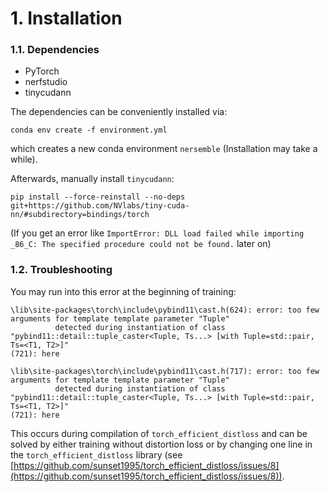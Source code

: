 # 1. Installation
### 1.1. Dependencies
- PyTorch
- nerfstudio
- tinycudann

The dependencies can be conveniently installed via:
```
conda env create -f environment.yml
```
which creates a new conda environment `nersemble` (Installation may take a while).

Afterwards, manually install `tinycudann`:
```
pip install --force-reinstall --no-deps git+https://github.com/NVlabs/tiny-cuda-nn/#subdirectory=bindings/torch
```
(If you get an error like `ImportError: DLL load failed while importing _86_C: The specified procedure could not be found.` later on)

### 1.2. Troubleshooting

You may run into this error at the beginning of training:
```shell
\lib\site-packages\torch\include\pybind11\cast.h(624): error: too few arguments for template template parameter "Tuple"
          detected during instantiation of class "pybind11::detail::tuple_caster<Tuple, Ts...> [with Tuple=std::pair, Ts=<T1, T2>]"
(721): here

\lib\site-packages\torch\include\pybind11\cast.h(717): error: too few arguments for template template parameter "Tuple"
          detected during instantiation of class "pybind11::detail::tuple_caster<Tuple, Ts...> [with Tuple=std::pair, Ts=<T1, T2>]"
(721): here
```
This occurs during compilation of `torch_efficient_distloss` and can be solved by either training without 
distortion loss or by changing one line in the `torch_efficient_distloss` library (see [https://github.com/sunset1995/torch_efficient_distloss/issues/8](https://github.com/sunset1995/torch_efficient_distloss/issues/8)).